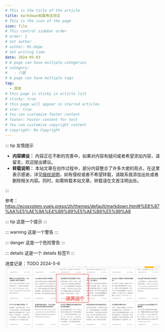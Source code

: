 ```yaml
---
# This is the title of the article
title: markdown拓展用法测试
# This is the icon of the page
icon: file
# This control sidebar order
# order: 1
# Set author
# author: Ms.Hope
# Set writing time
date: 2024-05-03
# A page can have multiple categories
# category:
#   - 八股
# A page can have multiple tags
tag:
  - 其他
# this page is sticky in article list
# sticky: true
# this page will appear in starred articles
# star: true
# You can customize footer content
# footer: Footer content for test
# You can customize copyright content
# copyright: No Copyright
---
```

::: tip 友情提示

- **内容建设：** 内容正在不断的完善中，如果对内容有疑问或者希望添加内容，请留言，欢迎提出建议。
- **转载说明：** 本站文章在创作过程中，部分内容整合了许多大佬的观点，在这里表示感谢，详见[版权说明](/more_about/context.md)，如有侵权或者不希望转载，请联系我添加出处或者删除相关内容。同时，如需转载本站文章，转载请在文首注明出处。

:::

参考：
https://ecosystem.vuejs.press/zh/themes/default/markdown.html#%E8%87%AA%E5%AE%9A%E4%B9%89%E5%AE%B9%E5%99%A8

::: tip
这是一个提示
:::

::: warning
这是一个警告
:::

::: danger
这是一个危险警告
:::

::: details
这是一个 details 标签11
:::



进度记录：TODO
2024-5-6
![alt text](asset/image.png)